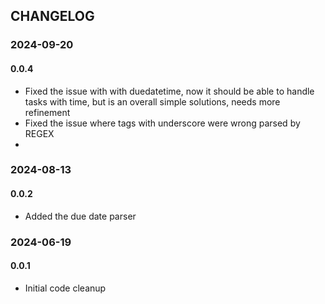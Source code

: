 ## CHANGELOG

### 2024-09-20
#### 0.0.4
- Fixed the issue with with duedatetime, now it should be able to handle tasks with time, but is an overall simple solutions, needs more refinement
- Fixed the issue where tags with underscore were wrong parsed by REGEX
-


### 2024-08-13
#### 0.0.2
- Added the due date parser

### 2024-06-19
#### 0.0.1
- Initial code cleanup


